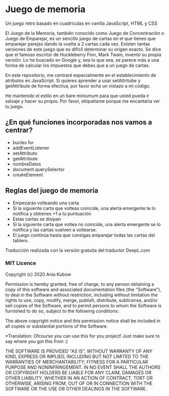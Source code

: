 # Juego de memoria
Un juego retro basado en cuadrículas en vanilla JavaScript, HTML y CSS

El Juego de la Memoria, también conocido como Juego de Concentración o Juego de Emparejar, es un sencillo juego de cartas en el que tienes que emparejar parejas dando la vuelta a 2 cartas cada vez. Existen tantas versiones de este juego que es difícil determinar su origen exacto. Se dice que el famoso escritor de Huckleberry Finn, Mark Twain, inventó su propia versión. Lo he buscado en Google y, sea lo que sea, se parece más a una forma de calcular los impuestos que debes que a un juego de cartas.

En este repositorio, me centraré especialmente en el establecimiento de atributos en JavaScript. Si quieres aprender a usar setAttritube y getAttribute de forma efectiva, por favor echa un vistazo a mi código.

He mantenido el estilo en un bare miniumum para que usted pueda ir salvaje y hacer su propio. Por favor, etiquétame porque me encantaría ver tu juego.

## ¿En qué funciones incorporadas nos vamos a centrar?
- bucles for
- addEventListener
- setAttributo
- getAttribute
- nombreDatos
- document.querySelector
- createElement

## Reglas del juego de memoria
- Empezarás volteando una carta
- Si la siguiente carta que volteas coincide, una alerta emergente te lo notifica y obtienes +1 a tu puntuación
- Estas cartas se disipan
- Si la siguiente carta que voltea no coincide, una alerta emergente se lo notifica y las cartas vuelven a voltearse.
- El juego continúa hasta que consigas emparejar todas las cartas del tablero.

Traducción realizada con la versión gratuita del traductor DeepL.com

### MIT Licence

Copyright (c) 2020 Ania Kubow

Permission is hereby granted, free of charge, to any person obtaining a copy of this software and associated documentation files (the "Software"), to deal in the Software without restriction, including without limitation the rights to use, copy, modify, merge, publish, distribute, sublicense, and/or sell copies of the Software, and to permit persons to whom the Software is furnished to do so, subject to the following conditions:

The above copyright notice and this permission notice shall be included in all copies or substantial portions of the Software.

*Translation: Ofcourse you can use this for you project! Just make sure to say where you got this from :)

THE SOFTWARE IS PROVIDED "AS IS", WITHOUT WARRANTY OF ANY KIND, EXPRESS OR IMPLIED, INCLUDING BUT NOT LIMITED TO THE WARRANTIES OF MERCHANTABILITY, FITNESS FOR A PARTICULAR PURPOSE AND NONINFRINGEMENT. IN NO EVENT SHALL THE AUTHORS OR COPYRIGHT HOLDERS BE LIABLE FOR ANY CLAIM, DAMAGES OR OTHER LIABILITY, WHETHER IN AN ACTION OF CONTRACT, TORT OR OTHERWISE, ARISING FROM, OUT OF OR IN CONNECTION WITH THE SOFTWARE OR THE USE OR OTHER DEALINGS IN THE SOFTWARE.
